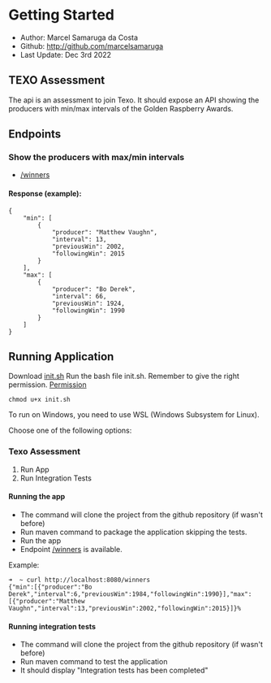 # Getting Started
* Author: Marcel Samaruga da Costa
* Github: http://github.com/marcelsamaruga
* Last Update: Dec 3rd 2022

## TEXO Assessment
The api is an assessment to join Texo.
It should expose an API showing the producers with min/max intervals of the Golden Raspberry Awards.


## Endpoints
### Show the producers with max/min intervals 
* [/winners](http://localhost:8080/winners)
#### Response (example):
````
{
    "min": [
        {
            "producer": "Matthew Vaughn",
            "interval": 13,
            "previousWin": 2002,
            "followingWin": 2015
        }
    ],
    "max": [
        {
            "producer": "Bo Derek",
            "interval": 66,
            "previousWin": 1924,
            "followingWin": 1990
        }
    ]
}
````

## Running Application
Download [init.sh](https://github.com/marcelsamaruga/texo-assessment/blob/main/init.sh)
Run the bash file init.sh.
Remember to give the right permission. [Permission](https://www.andrewcbancroft.com/blog/musings/make-bash-script-executable/)

` chmod u+x init.sh `

To run on Windows, you need to use WSL (Windows Subsystem for Linux).

Choose one of the following options:
### Texo Assessment ####
1) Run App
2) Run Integration Tests

#### Running the app
* The command will clone the project from the github repository (if wasn't before)
* Run maven command to package the application skipping the tests.
* Run the app
* Endpoint [/winners](http://localhost:8080/winners) is available.

Example:

```
➜  ~ curl http://localhost:8080/winners
{"min":[{"producer":"Bo Derek","interval":6,"previousWin":1984,"followingWin":1990}],"max":[{"producer":"Matthew Vaughn","interval":13,"previousWin":2002,"followingWin":2015}]}%
```

#### Running integration tests
* The command will clone the project from the github repository (if wasn't before)
* Run maven command to test the application
* It should display "Integration tests has been completed"

